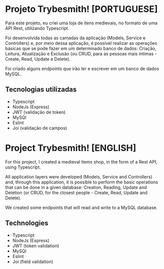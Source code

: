 # Projeto Trybesmith! [PORTUGUESE]

Para este projeto, eu criei uma loja de itens medievais, no formato de uma API Rest, utilizando Typescript.

Foi desenvolvida todas as camadas da aplicação (Models, Service e Controllers) e, por meio dessa aplicação, é possível realizar as operações básicas que se pode fazer em um determinado banco de dados: Criação, Leitura, Atualização e Exclusão (ou CRUD, para as pessoas mais íntimas - Create, Read, Update e Delete).

Foi criado alguns endpoints que irão ler e escrever em um banco de dados MySQL.


## Tecnologias utilizadas 

- Typescript
- NodeJs (Express)
- JWT (validação de token)
- MySQl
- Eslint
- Joi (validação de campos)



# Project Trybesmith! [ENGLISH]

For this project, I created a medieval items shop, in the form of a Rest API, using Typescript.

All application layers were developed (Models, Service and Controllers) and, through this application, it is possible to perform the basic operations that can be done in a given database: Creation, Reading, Update and Deletion (or CRUD, for the closest people - Create, Read, Update and Delete).

We created some endpoints that will read and write to a MySQL database.


## Technologies

- Typescript
- NodeJs (Express)
- JWT (token validation)
- MySQl
- Eslint
- Joi (field validation)


